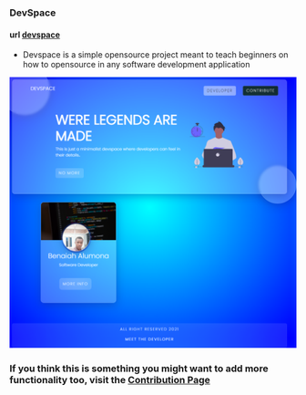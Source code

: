 ### DevSpace
#### url [devspace](https://devspaces.netlify.app)
- Devspace is a simple opensource project meant to teach beginners on how to opensource in any software development application

<img src="https://github.com/Benrobo/devspace/blob/main/img/demo.png">

### If you think this is something you might want to add more functionality too, visit the [Contribution Page](https://github.com/Benrobo/devspace/blob/main/contribution.md)
